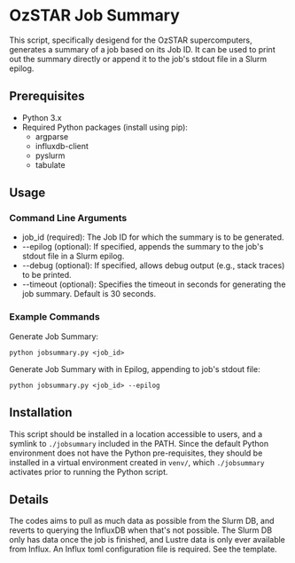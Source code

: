 # OzSTAR Job Summary

This script, specifically desigend for the OzSTAR supercomputers, generates a summary of a job based on its Job ID. It can be used to print out the summary directly or append it to the job's stdout file in a Slurm epilog.

## Prerequisites
* Python 3.x
* Required Python packages (install using pip):
    * argparse
    * influxdb-client
    * pyslurm
    * tabulate

## Usage
### Command Line Arguments
* job_id (required): The Job ID for which the summary is to be generated.
* --epilog (optional): If specified, appends the summary to the job's stdout file in a Slurm epilog.
* --debug (optional): If specified, allows debug output (e.g., stack traces) to be printed.
* --timeout (optional): Specifies the timeout in seconds for generating the job summary. Default is 30 seconds.

### Example Commands
Generate Job Summary:
```
python jobsummary.py <job_id>
```

Generate Job Summary with in Epilog, appending to job's stdout file:
```
python jobsummary.py <job_id> --epilog
```

## Installation

This script should be installed in a location accessible to users, and a symlink to `./jobsummary` included in the PATH. Since the default Python environment does not have the Python pre-requisites, they should be installed in a virtual environment created in `venv/`, which `./jobsummary` activates prior to running the Python script.


## Details

The codes aims to pull as much data as possible from the Slurm DB, and reverts to querying the InfluxDB when that's not possible. The Slurm DB only has data once the job is finished, and Lustre data is only ever available from Influx.
An Influx toml configuration file is required. See the template.

